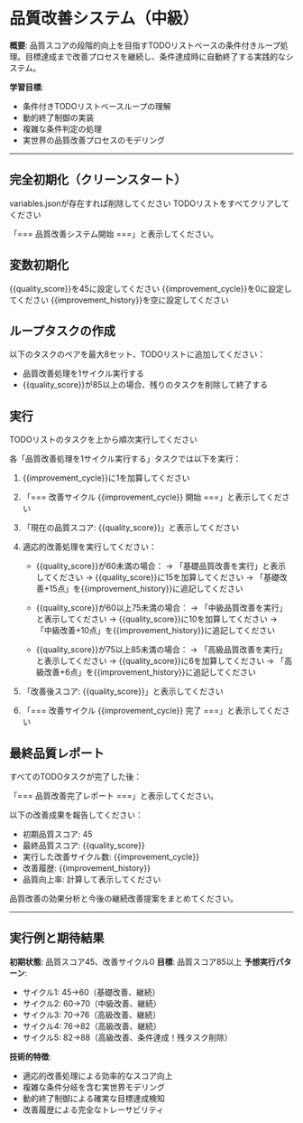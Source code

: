 # 品質改善システム（中級）

**概要**: 品質スコアの段階的向上を目指すTODOリストベースの条件付きループ処理。目標達成まで改善プロセスを継続し、条件達成時に自動終了する実践的なシステム。

**学習目標**: 
- 条件付きTODOリストベースループの理解
- 動的終了制御の実装
- 複雑な条件判定の処理
- 実世界の品質改善プロセスのモデリング

---

## 完全初期化（クリーンスタート）

variables.jsonが存在すれば削除してください
TODOリストをすべてクリアしてください

「=== 品質改善システム開始 ===」と表示してください。

## 変数初期化

{{quality_score}}を45に設定してください
{{improvement_cycle}}を0に設定してください
{{improvement_history}}を空に設定してください

## ループタスクの作成

以下のタスクのペアを最大8セット、TODOリストに追加してください：
- 品質改善処理を1サイクル実行する
- {{quality_score}}が85以上の場合、残りのタスクを削除して終了する

## 実行

TODOリストのタスクを上から順次実行してください

各「品質改善処理を1サイクル実行する」タスクでは以下を実行：

1. {{improvement_cycle}}に1を加算してください
2. 「=== 改善サイクル {{improvement_cycle}} 開始 ===」と表示してください
3. 「現在の品質スコア: {{quality_score}}」と表示してください

4. 適応的改善処理を実行してください：
   - {{quality_score}}が60未満の場合：
     → 「基礎品質改善を実行」と表示してください
     → {{quality_score}}に15を加算してください
     → 「基礎改善+15点」を{{improvement_history}}に追記してください
   
   - {{quality_score}}が60以上75未満の場合：
     → 「中級品質改善を実行」と表示してください
     → {{quality_score}}に10を加算してください
     → 「中級改善+10点」を{{improvement_history}}に追記してください
   
   - {{quality_score}}が75以上85未満の場合：
     → 「高級品質改善を実行」と表示してください
     → {{quality_score}}に6を加算してください
     → 「高級改善+6点」を{{improvement_history}}に追記してください

5. 「改善後スコア: {{quality_score}}」と表示してください
6. 「=== 改善サイクル {{improvement_cycle}} 完了 ===」と表示してください

## 最終品質レポート

すべてのTODOタスクが完了した後：

「=== 品質改善完了レポート ===」と表示してください。

以下の改善成果を報告してください：
- 初期品質スコア: 45
- 最終品質スコア: {{quality_score}}
- 実行した改善サイクル数: {{improvement_cycle}}
- 改善履歴: {{improvement_history}}
- 品質向上率: 計算して表示してください

品質改善の効果分析と今後の継続改善提案をまとめてください。

---

## 実行例と期待結果

**初期状態**: 品質スコア45、改善サイクル0
**目標**: 品質スコア85以上
**予想実行パターン**: 
- サイクル1: 45→60（基礎改善、継続）
- サイクル2: 60→70（中級改善、継続）
- サイクル3: 70→76（高級改善、継続）
- サイクル4: 76→82（高級改善、継続）
- サイクル5: 82→88（高級改善、条件達成！残タスク削除）

**技術的特徴**: 
- 適応的改善処理による効率的なスコア向上
- 複雑な条件分岐を含む実世界モデリング
- 動的終了制御による確実な目標達成検知
- 改善履歴による完全なトレーサビリティ